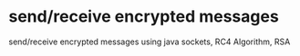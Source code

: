 # send/receive encrypted messages
 send/receive encrypted messages using java sockets, RC4 Algorithm, RSA
